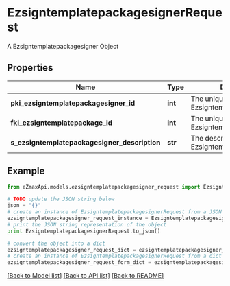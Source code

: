 # EzsigntemplatepackagesignerRequest

A Ezsigntemplatepackagesigner Object

## Properties

Name | Type | Description | Notes
------------ | ------------- | ------------- | -------------
**pki_ezsigntemplatepackagesigner_id** | **int** | The unique ID of the Ezsigntemplatepackagesigner | [optional] 
**fki_ezsigntemplatepackage_id** | **int** | The unique ID of the Ezsigntemplatepackage | 
**s_ezsigntemplatepackagesigner_description** | **str** | The description of the Ezsigntemplatepackagesigner | 

## Example

```python
from eZmaxApi.models.ezsigntemplatepackagesigner_request import EzsigntemplatepackagesignerRequest

# TODO update the JSON string below
json = "{}"
# create an instance of EzsigntemplatepackagesignerRequest from a JSON string
ezsigntemplatepackagesigner_request_instance = EzsigntemplatepackagesignerRequest.from_json(json)
# print the JSON string representation of the object
print EzsigntemplatepackagesignerRequest.to_json()

# convert the object into a dict
ezsigntemplatepackagesigner_request_dict = ezsigntemplatepackagesigner_request_instance.to_dict()
# create an instance of EzsigntemplatepackagesignerRequest from a dict
ezsigntemplatepackagesigner_request_form_dict = ezsigntemplatepackagesigner_request.from_dict(ezsigntemplatepackagesigner_request_dict)
```
[[Back to Model list]](../README.md#documentation-for-models) [[Back to API list]](../README.md#documentation-for-api-endpoints) [[Back to README]](../README.md)



